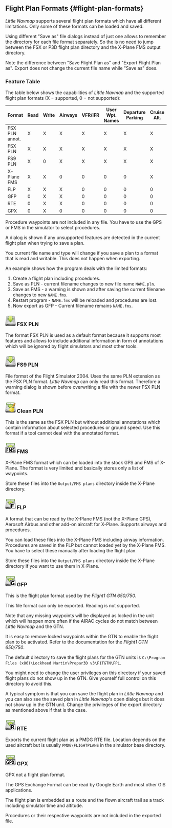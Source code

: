 ## Flight Plan Formats {#flight-plan-formats}

*Little Navmap* supports several flight plan formats which have all different limitations. Only some of these formats can be loaded and saved.

Using different "Save as" file dialogs instead of just one allows to remember the directory for each file format separately.
So the is no need to jump between the FSX or P3D flight plan directory and the X-Plane FMS output directory.

Note the difference between "Save Flight Plan as" and "Export Flight Plan as". Export does not change the current
file name while "Save as" does.

### Feature Table
The table below shows the capabilities of *Little Navmap* and the supported flight plan formats \(X = supported, 0 = not supported\):

| Format         | Read | Write | Airways | VFR/IFR | User Wpt. Names | Departure Parking | Cruise Alt. | Ground speed | Procedures |
| -------------- | ---- | ----- | ------- | ------- | --------------- | ----------------- | ----------- | ------------ | ---------- |
| FSX PLN annot. | X    | X     | X       | X       | X               | X                 | X           | X            | X          |
| FSX PLN        | X    | X     | X       | X       | X               | X                 | X           | 0            | 0          |
| FS9 PLN        | X    | 0     | X       | X       | X               | X                 | X           | X            | X          |
| X-Plane FMS    | X    | X     | 0       | 0       | 0               | 0                 | X           | 0            | 0          |
| FLP            | X    | X     | X       | 0       | 0               | 0                 | 0           | 0            | X          |
| GFP            | 0    | X     | X       | 0       | 0               | 0                 | 0           | 0            | 0          |
| RTE            | 0    | X     | X       | 0       | 0               | 0                 | 0           | 0            | 0          |
| GPX            | 0    | X     | 0       | 0       | 0               | 0                 | 0           | 0            | 0          |

Procedure waypoints are not included in any file. You have to use the GPS or FMS in the simulator to select procedures.

A dialog is shown if any unsupported features are detected in the current flight plan when trying to save a plan.

You current file name and type will change if you save a plan to a format that is read and writable. This does not happen when exporting.

An example shows how the program deals with the limited formats:

1. Create a flight plan including procedures.
2. Save as PLN - current filename changes to new file name `NAME.pln`.
2. Save as FMS - a warning is shown and after saving the current filename changes to new `NAME.fms`.
3. Restart program - `NAME.fms` will be reloaded and procedures are lost.
3. Now export as GFP - Current filename remains `NAME.fms`.

### ![FSX PLN](../images/icons/filesave.png "FSX PLN") FSX PLN
The format FSX PLN is used as a default format because it supports most features and allows to include additional information in form of annotations which will be ignored by flight simulators and most other tools.

### ![FS9 PLN](../images/icons/filesave.png "FS9 PLN") FS9 PLN
File format of the Flight Simulator 2004. Uses the same PLN extension as the FSX PLN format. *Little Navmap* can only read this format. Therefore a warning dialog is shown before overwriting a file with the newer FSX PLN format.

### ![Clean PLN](../images/icons/filesaveclean.png "Clean PLN") Clean PLN
This is the same as the FSX PLN but without additional annotations which contain information about selected procedures or ground speed. Use this format if a tool cannot deal with the annotated format.

### ![FMS](../images/icons/saveasfms.png "FMS") FMS
X-Plane FMS format which can be loaded into the stock GPS and FMS of X-Plane. The format is very limited and basically stores only a list of waypoints.

Store these files into the `Output/FMS plans` directory inside the X-Plane directory.

### ![FLP](../images/icons/saveasflp.png "FLP") FLP
A format that can be read by the X-Plane FMS \(not the X-Plane GPS\), Aerosoft Airbus and other add-on aircraft for X-Plane. Supports airways and procedures.

You can load these files into the X-Plane FMS including airway information. Procedures are saved in the FLP but cannot loaded yet by the X-Plane FMS. You have to select these manually after loading the flight plan.

Store these files into the `Output/FMS plans` directory inside the X-Plane directory if you want to use them in X-Plane.

### ![GFP](../images/icons/saveasgfp.png "GFP") GFP
This is the flight plan format used by the _Flight1 GTN 650/750_.

This file format can only be exported. Reading is not supported.

Note that any missing waypoints will be displayed as locked in the unit which will happen
more often if the AIRAC cycles do not match between _Little Navmap_ and the GTN.

It is easy to remove locked waypoints within the GTN to enable the flight plan to be activated. Refer to the documentation for the _Flight1 GTN 650/750_.

The default directory to save the flight plans for the GTN units is
`C:\Program Files (x86)\Lockheed Martin\Prepar3D v3\F1TGTN\FPL`.

You might need to change the user privileges on this directory if your saved flight plans do not show up in the GTN. Give yourself full control on this directory to avoid this.

A typical symptom is that you can save the flight plan in *Little Navmap* and you can also see the saved plan in *Little Navmap*'s open dialogs but it does not show up in the GTN unit. Change the privileges of the export directory as mentioned above if that is the case.

### ![RTE](../images/icons/saveasrte.png "RTE") RTE
Exports the current flight plan as a PMDG RTE file. Location depends on the used aircraft but is usually `PMDG\FLIGHTPLANS` in the simulator base directory.

### ![GPX](../images/icons/saveasgpx.png "GPX") GPX
GPX not a flight plan format.

The GPS Exchange Format can be read by Google Earth and most other GIS applications.

The flight plan is embedded as a route and the flown aircraft trail as a track including simulator time and altitude.

Procedures or their respective waypoints are not included in the exported file.

